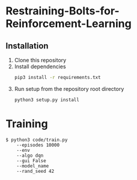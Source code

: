 # Restraining-Bolts-for-Reinforcement-Learning


## Installation
1. Clone this repository
2. Install dependencies
   ```bash
   pip3 install -r requirements.txt
   ```
3. Run setup from the repository root directory
    ```bash
    python3 setup.py install
    ``` 
    
    
# Training

```
$ python3 code/train.py
    --episodes 10000
    --env
    --algo dqn
    --gui False
    --model_name
    --rand_seed 42
```
